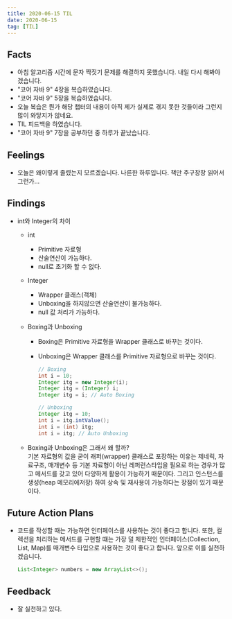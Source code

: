 ```yaml
---
title: 2020-06-15 TIL
date: 2020-06-15
tag: [TIL]
---
```


## Facts

- 아침 알고리즘 시간에 문자 짝짓기 문제를 해결하지 못했습니다. 내일 다시 해봐야겠습니다.
- "코어 자바 9" 4장을 복습하였습니다.
- "코어 자바 9" 5장을 복습하였습니다.
- 오늘 복습은 뭔가 해당 챕터의 내용이 아직 제가 실제로 겪지 못한 것들이라 그런지 많이 와닿지가 않네요.
- TIL 피드백을 하였습니다.
- "코어 자바 9" 7장을 공부하던 중 하루가 끝났습니다.

## Feelings

- 오늘은 왜이렇게 졸렸는지 모르겠습니다. 나른한 하루입니다. 책만 주구장창 읽어서 그런가...

## Findings

- int와 Integer의 차이  
  - int
    - Primitive 자료형
    - 산술연산이 가능하다.
    - null로 초기화 할 수 없다.  
  - Integer
    - Wrapper 클래스(객체)
    - Unboxing을 하지않으면 산술연산이 불가능하다.
    - null 값 처리가 가능하다.
  - Boxing과 Unboxing
    - Boxing은 Primitive 자료형을 Wrapper 클래스로 바꾸는 것이다.
    - Unboxing은 Wrapper 클래스를 Primitive 자료형으로 바꾸는 것이다.

      ```java
      // Boxing
      int i = 10;
      Integer itg = new Integer(i);
      Integer itg = (Integer) i;
      Integer itg = i; // Auto Boxing

      // Unboxing
      Integer itg = 10;
      int i = itg.intValue();
      int i = (int) itg;
      int i = itg; // Auto Unboxing
      ```

  - Boxing과 Unboxing은 그래서 왜 할까?  
    기본 자료형의 값을 굳이 래퍼(wrapper) 클래스로 포장하는 이유는 제네릭, 자료구조, 매개변수 등 기본 자료형이 아닌 레퍼런스타입을 필요로 하는 경우가 많고 메서드를 갖고 있어 다양하게 활용이 가능하기 때문이다. 그리고 인스턴스를 생성(heap 메모리에저장) 하여 상속 및 재사용이 가능하다는 장점이 있기 때문이다.

## Future Action Plans

- 코드를 작성할 때는 가능하면 인터페이스를 사용하는 것이 좋다고 합니다. 또한, 컬렉션을 처리하는 메서드를 구현할 떄는 가장 덜 제한적인 인터페이스(Collection, List, Map)를 매개변수 타입으로 사용하는 것이 좋다고 합니다. 앞으로 이를 실천하겠습니다.

    ```java
    List<Integer> numbers = new ArrayList<>();
    ```

## Feedback

- 잘 실천하고 있다.
